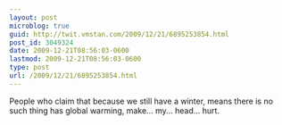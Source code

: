 ```yaml
---
layout: post
microblog: true
guid: http://twit.vmstan.com/2009/12/21/6895253854.html
post_id: 3049324
date: 2009-12-21T08:56:03-0600
lastmod: 2009-12-21T08:56:03-0600
type: post
url: /2009/12/21/6895253854.html
---
```

People who claim that because we still have a winter, means there is no such thing has global warming, make... my... head... hurt.
